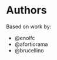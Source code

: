 # Authors

Based on work by:

- @enolfc
- @afortiorama
- @brucellino
<!--
Add authors to the codebase one by one
Use the format :
Firstname Lastname <email@addr.ess>
-->
